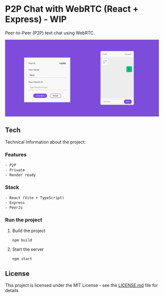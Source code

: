 # P2P Chat with WebRTC (React + Express) - WIP

Peer-to-Peer (P2P) text chat using WebRTC.

<kbd>
  <img src=".demo/p2p-chat-saheeranas.png?raw=true"> 
</kbd>

## Tech

Technical Information about the project:

### Features

    - P2P 
    - Private 
    - Render ready

### Stack

    - React (Vite + TypeScript)
    - Express
    - PeerJs

### Run the project

1. Build the project

   ```
   npm build
   ```

2. Start the server
   ```
   npm start
   ``` 

## License

This project is licensed under the MIT License - see the [LICENSE.md](LICENSE) file for details
